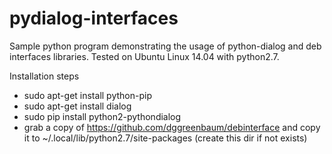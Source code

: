 # pydialog-interfaces
Sample python program demonstrating the usage of python-dialog and deb interfaces libraries.
Tested on Ubuntu Linux 14.04 with python2.7.

Installation steps

 * sudo apt-get install python-pip
 * sudo apt-get install dialog
 * sudo pip install python2-pythondialog
 * grab a copy of https://github.com/dggreenbaum/debinterface and copy it to ~/.local/lib/python2.7/site-packages (create this dir if not exists)
 
